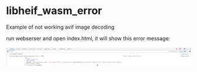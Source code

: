 # libheif_wasm_error
Example of not working avif image decoding

run webserser and open index.html, it will show this error message:

![GitHub Logo](/error.png)
